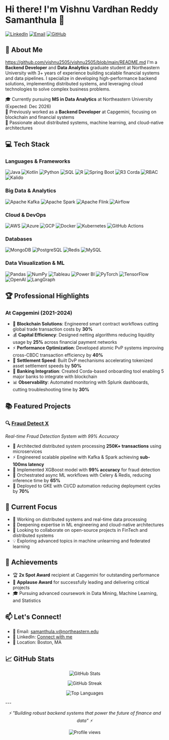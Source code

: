 # Hi there! I'm Vishnu Vardhan Reddy Samanthula 👋

[![LinkedIn](https://img.shields.io/badge/LinkedIn-0077B5?style=for-the-badge&logo=linkedin&logoColor=white)](https://www.linkedin.com/in/vishnu-vardhan-reddy-samanthula-056a831b6/)
[![Email](https://img.shields.io/badge/Email-D14836?style=for-the-badge&logo=gmail&logoColor=white)](mailto:samanthula.v@northeastern.edu)
[![GitHub](https://img.shields.io/badge/GitHub-100000?style=for-the-badge&logo=github&logoColor=white)](https://github.com/vishnu2505)

## 🚀 About Me
https://github.com/vishnu2505/vishnu2505/blob/main/README.md
I'm a **Backend Developer** and **Data Analytics** graduate student at Northeastern University with 3+ years of experience building scalable financial systems and data pipelines. I specialize in developing high-performance backend solutions, implementing distributed systems, and leveraging cloud technologies to solve complex business problems.

🎓 Currently pursuing **MS in Data Analytics** at Northeastern University (Expected: Dec 2026)  
💼 Previously worked as a **Backend Developer** at Capgemini, focusing on blockchain and financial systems  
🌟 Passionate about distributed systems, machine learning, and cloud-native architectures

## 💻 Tech Stack

### Languages & Frameworks
![Java](https://img.shields.io/badge/Java-ED8B00?style=for-the-badge&logo=openjdk&logoColor=white)
![Kotlin](https://img.shields.io/badge/Kotlin-7F52FF?style=for-the-badge&logo=kotlin&logoColor=white)
![Python](https://img.shields.io/badge/Python-3776AB?style=for-the-badge&logo=python&logoColor=white)
![SQL](https://img.shields.io/badge/SQL-4479A1?style=for-the-badge&logo=mysql&logoColor=white)
![R](https://img.shields.io/badge/R-276DC3?style=for-the-badge&logo=r&logoColor=white)
![Spring Boot](https://img.shields.io/badge/Spring_Boot-6DB33F?style=for-the-badge&logo=spring&logoColor=white)
![R3 Corda](https://img.shields.io/badge/R3_Corda-EC1D2A?style=for-the-badge&logo=r3&logoColor=white)
![RBAC](https://img.shields.io/badge/RBAC-FF6B6B?style=for-the-badge&logo=auth0&logoColor=white)
![Kalido](https://img.shields.io/badge/Kalido-4B0082?style=for-the-badge&logoColor=white)

### Big Data & Analytics
![Apache Kafka](https://img.shields.io/badge/Apache_Kafka-231F20?style=for-the-badge&logo=apache-kafka&logoColor=white)
![Apache Spark](https://img.shields.io/badge/Apache_Spark-E25A1C?style=for-the-badge&logo=apachespark&logoColor=white)
![Apache Flink](https://img.shields.io/badge/Apache_Flink-E6526F?style=for-the-badge&logo=apache-flink&logoColor=white)
![Airflow](https://img.shields.io/badge/Airflow-017CEE?style=for-the-badge&logo=Apache%20Airflow&logoColor=white)

### Cloud & DevOps
![AWS](https://img.shields.io/badge/AWS-232F3E?style=for-the-badge&logo=amazon-aws&logoColor=white)
![Azure](https://img.shields.io/badge/Azure-0089D0?style=for-the-badge&logo=microsoft-azure&logoColor=white)
![GCP](https://img.shields.io/badge/GCP-4285F4?style=for-the-badge&logo=google-cloud&logoColor=white)
![Docker](https://img.shields.io/badge/Docker-2496ED?style=for-the-badge&logo=docker&logoColor=white)
![Kubernetes](https://img.shields.io/badge/Kubernetes-326CE5?style=for-the-badge&logo=kubernetes&logoColor=white)
![GitHub Actions](https://img.shields.io/badge/GitHub_Actions-2088FF?style=for-the-badge&logo=github-actions&logoColor=white)

### Databases
![MongoDB](https://img.shields.io/badge/MongoDB-47A248?style=for-the-badge&logo=mongodb&logoColor=white)
![PostgreSQL](https://img.shields.io/badge/PostgreSQL-316192?style=for-the-badge&logo=postgresql&logoColor=white)
![Redis](https://img.shields.io/badge/Redis-DC382D?style=for-the-badge&logo=redis&logoColor=white)
![MySQL](https://img.shields.io/badge/MySQL-4479A1?style=for-the-badge&logo=mysql&logoColor=white)

### Data Visualization & ML
![Pandas](https://img.shields.io/badge/Pandas-150458?style=for-the-badge&logo=pandas&logoColor=white)
![NumPy](https://img.shields.io/badge/NumPy-013243?style=for-the-badge&logo=numpy&logoColor=white)
![Tableau](https://img.shields.io/badge/Tableau-E97627?style=for-the-badge&logo=Tableau&logoColor=white)
![Power BI](https://img.shields.io/badge/PowerBI-F2C811?style=for-the-badge&logo=Power%20BI&logoColor=white)
![PyTorch](https://img.shields.io/badge/PyTorch-EE4C2C?style=for-the-badge&logo=pytorch&logoColor=white)
![TensorFlow](https://img.shields.io/badge/TensorFlow-FF6F00?style=for-the-badge&logo=tensorflow&logoColor=white)
![OpenAI](https://img.shields.io/badge/OpenAI-412991?style=for-the-badge&logo=openai&logoColor=white)
![LangGraph](https://img.shields.io/badge/LangGraph-1C3A52?style=for-the-badge&logoColor=white)

## 🏆 Professional Highlights

### At Capgemini (2021-2024)
- 🔗 **Blockchain Solutions**: Engineered smart contract workflows cutting global trade transaction costs by **30%**
- 💰 **Capital Efficiency**: Designed netting algorithms reducing liquidity usage by **25%** across financial payment networks
- ⚡ **Performance Optimization**: Developed atomic PvP systems improving cross-CBDC transaction efficiency by **40%**
- 🚀 **Settlement Speed**: Built DvP mechanisms accelerating tokenized asset settlement speeds by **50%**
- 🏦 **Banking Integration**: Created Corda-based onboarding tool enabling 5 major banks to integrate with blockchain
- 📊 **Observability**: Automated monitoring with Splunk dashboards, cutting troubleshooting time by **30%**

## 📚 Featured Projects

### 🔍 [Fraud Detect X](https://github.com/vishnu2505/fraud-detect-x)
*Real-time Fraud Detection System with 99% Accuracy*
- 🎯 Architected distributed system processing **250K+ transactions** using microservices
- ⚡ Engineered scalable pipeline with Kafka & Spark achieving **sub-100ms latency**
- 🤖 Implemented XGBoost model with **99% accuracy** for fraud detection
- 🔄 Orchestrated async ML workflows with Celery & Redis, reducing inference time by **65%**
- 🚀 Deployed to GKE with CI/CD automation reducing deployment cycles by **70%**


## 🎯 Current Focus

- 🔭 Working on distributed systems and real-time data processing
- 🌱 Deepening expertise in ML engineering and cloud-native architectures
- 👯 Looking to collaborate on open-source projects in FinTech and distributed systems
- 💡 Exploring advanced topics in machine unlearning and federated learning

## 🏅 Achievements

- 🏆 **2x Spot Award** recipient at Capgemini for outstanding performance
- 👏 **Applause Award** for successfully leading and delivering critical projects
- 🎓 Pursuing advanced coursework in Data Mining, Machine Learning, and Statistics

## 📫 Let's Connect!

- 📧 Email: [samanthula.v@northeastern.edu](mailto:samanthula.v@northeastern.edu)
- 💼 LinkedIn: [Connect with me](https://www.linkedin.com/in/vishnu-vardhan-reddy-samanthula-056a831b6/)
- 📍 Location: Boston, MA
  
## 📈 GitHub Stats

<p align="center">
  <img src="https://github-readme-stats.vercel.app/api?username=vishnu2505&show_icons=true&theme=radical" alt="GitHub Stats" />
</p>

<p align="center">
  <img src="https://github-readme-streak-stats.herokuapp.com/?user=vishnu2505&theme=radical" alt="GitHub Streak" />
</p>

<p align="center">
  <img src="https://github-readme-stats.vercel.app/api/top-langs/?username=vishnu2505&layout=compact&theme=radical" alt="Top Languages" />
</p>
---

<p align="center">
  <i>⚡ "Building robust backend systems that power the future of finance and data" ⚡</i>
</p>

<p align="center">
  <img src="https://komarev.com/ghpvc/?username=vishnu2505&color=blueviolet" alt="Profile views" />
</p>
